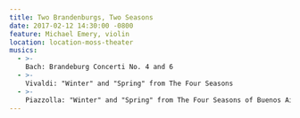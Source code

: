 ```yaml
---
title: Two Brandenburgs, Two Seasons
date: 2017-02-12 14:30:00 -0800
feature: Michael Emery, violin
location: location-moss-theater
musics:
  - >-
    Bach: Brandeburg Concerti No. 4 and 6
  - >-
    Vivaldi: "Winter" and "Spring" from The Four Seasons
  - >-
    Piazzolla: "Winter" and "Spring" from The Four Seasons of Buenos Aires
---
```

